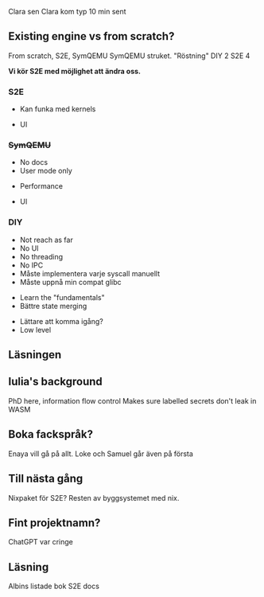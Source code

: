 Clara sen
Clara kom typ 10 min sent

## Existing engine vs from scratch?
From scratch, S2E, SymQEMU
SymQEMU struket.
"Röstning"
DIY 2
S2E 4

**Vi kör S2E med möjlighet att ändra oss.**

### S2E
+ Kan funka med kernels
* UI

### ~~SymQEMU~~
- No docs
- User mode only
+ Performance
* UI

### DIY
- Not reach as far
- No UI
- No threading
- No IPC
- Måste implementera varje syscall manuellt
- Måste uppnå min compat glibc
+ Learn the "fundamentals"
+ Bättre state merging
* Lättare att komma igång?
* Low level

## Läsningen


## Iulia's background
PhD here, information flow control
Makes sure labelled secrets don't leak in WASM

## Boka fackspråk?
Enaya vill gå på allt.
Loke och Samuel går även på första

## Till nästa gång
Nixpaket för S2E?
Resten av byggsystemet med nix.

## Fint projektnamn?
ChatGPT var cringe

## Läsning
Albins listade bok
S2E docs
